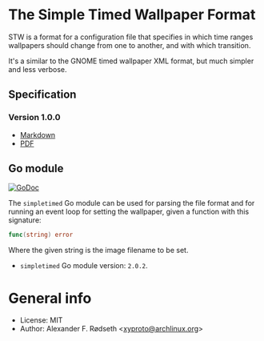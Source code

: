 # The Simple Timed Wallpaper Format

STW is a format for a configuration file that specifies in which time ranges wallpapers should change from one to another, and with which transition.

It's a similar to the GNOME timed wallpaper XML format, but much simpler and less verbose.

## Specification

### Version 1.0.0

* [Markdown](https://github.com/xyproto/simpletimed/blob/master/stw-1.0.0.md)
* [PDF](https://github.com/xyproto/simpletimed/raw/master/stw-1.0.0.pdf)

## Go module

[![GoDoc](https://godoc.org/github.com/xyproto/simpletimed?status.svg)](https://godoc.org/github.com/xyproto/simpletimed)

The `simpletimed` Go module can be used for parsing the file format and for running an event loop for setting the wallpaper, given a function with this signature:

```go
func(string) error
```

Where the given string is the image filename to be set.

* `simpletimed` Go module version: `2.0.2`.

# General info

* License: MIT
* Author: Alexander F. Rødseth &lt;xyproto@archlinux.org&gt;
